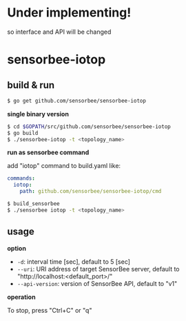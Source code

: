 # Under implementing!

so interface and API will be changed

# sensorbee-iotop

## build & run

```bash
$ go get github.com/sensorbee/sensorbee-iotop
```

**single binary version**

```bash
$ cd $GOPATH/src/github.com/sensorbee/sensorbee-iotop
$ go build
$ ./sensorbee-iotop -t <topology_name>
```

**run as sensorbee command**

add "iotop" command to build.yaml like:

```yaml
commands:
  iotop:
    path: github.com/sensorbee/sensorbee-iotop/cmd
```

```bash
$ build_sensorbee
$ ./sensorbee iotop -t <topology_name>
```

## usage

**option**

- `-d`: interval time [sec], default to 5 [sec]
- `--uri`: URI address of target SensorBee server, default to "http://localhost:<default_port\>/"
- `--api-version`: version of SensorBee API, default to "v1"

**operation**

To stop, press "Ctrl+C" or "q"
